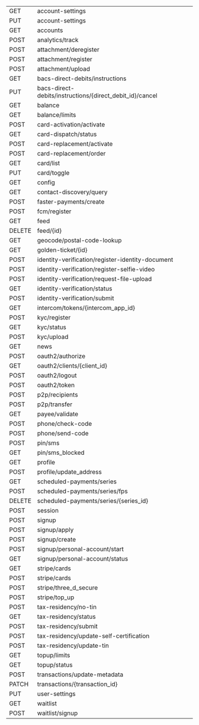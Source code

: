 <table>
	<tr>
		<td>GET</td>
		<td>account-settings</td>
	</tr>
	<tr>
		<td>PUT</td>
		<td>account-settings</td>
	</tr>
	<tr>
		<td>GET</td>
		<td>accounts</td>
	</tr>
	<tr>
		<td>POST</td>
		<td>analytics/track</td>
	</tr>
	<tr>
		<td>POST</td>
		<td>attachment/deregister</td>
	</tr>
	<tr>
		<td>POST</td>
		<td>attachment/register</td>
	</tr>
	<tr>
		<td>POST</td>
		<td>attachment/upload</td>
	</tr>
	<tr>
		<td>GET</td>
		<td>bacs-direct-debits/instructions</td>
	</tr>
	<tr>
		<td>PUT</td>
		<td>bacs-direct-debits/instructions/{direct_debit_id}/cancel</td>
	</tr>
	<tr>
		<td>GET</td>
		<td>balance</td>
	</tr>
	<tr>
		<td>GET</td>
		<td>balance/limits</td>
	</tr>
	<tr>
		<td>POST</td>
		<td>card-activation/activate</td>
	</tr>
	<tr>
		<td>GET</td>
		<td>card-dispatch/status</td>
	</tr>
	<tr>
		<td>POST</td>
		<td>card-replacement/activate</td>
	</tr>
	<tr>
		<td>POST</td>
		<td>card-replacement/order</td>
	</tr>
	<tr>
		<td>GET</td>
		<td>card/list</td>
	</tr>
	<tr>
		<td>PUT</td>
		<td>card/toggle</td>
	</tr>
	<tr>
		<td>GET</td>
		<td>config</td>
	</tr>
	<tr>
		<td>GET</td>
		<td>contact-discovery/query</td>
	</tr>
	<tr>
		<td>POST</td>
		<td>faster-payments/create</td>
	</tr>
	<tr>
		<td>POST</td>
		<td>fcm/register</td>
	</tr>
	<tr>
		<td>GET</td>
		<td>feed</td>
	</tr>
	<tr>
		<td>DELETE</td>
		<td>feed/{id}</td>
	</tr>
	<tr>
		<td>GET</td>
		<td>geocode/postal-code-lookup</td>
	</tr>
	<tr>
		<td>GET</td>
		<td>golden-ticket/{id}</td>
	</tr>
	<tr>
		<td>POST</td>
		<td>identity-verification/register-identity-document</td>
	</tr>
	<tr>
		<td>POST</td>
		<td>identity-verification/register-selfie-video</td>
	</tr>
	<tr>
		<td>POST</td>
		<td>identity-verification/request-file-upload</td>
	</tr>
	<tr>
		<td>GET</td>
		<td>identity-verification/status</td>
	</tr>
	<tr>
		<td>POST</td>
		<td>identity-verification/submit</td>
	</tr>
	<tr>
		<td>GET</td>
		<td>intercom/tokens/{intercom_app_id}</td>
	</tr>
	<tr>
		<td>POST</td>
		<td>kyc/register</td>
	</tr>
	<tr>
		<td>GET</td>
		<td>kyc/status</td>
	</tr>
	<tr>
		<td>POST</td>
		<td>kyc/upload</td>
	</tr>
	<tr>
		<td>GET</td>
		<td>news</td>
	</tr>
	<tr>
		<td>POST</td>
		<td>oauth2/authorize</td>
	</tr>
	<tr>
		<td>GET</td>
		<td>oauth2/clients/{client_id}</td>
	</tr>
	<tr>
		<td>POST</td>
		<td>oauth2/logout</td>
	</tr>
	<tr>
		<td>POST</td>
		<td>oauth2/token</td>
	</tr>
	<tr>
		<td>POST</td>
		<td>p2p/recipients</td>
	</tr>
	<tr>
		<td>POST</td>
		<td>p2p/transfer</td>
	</tr>
	<tr>
		<td>GET</td>
		<td>payee/validate</td>
	</tr>
	<tr>
		<td>POST</td>
		<td>phone/check-code</td>
	</tr>
	<tr>
		<td>POST</td>
		<td>phone/send-code</td>
	</tr>
	<tr>
		<td>POST</td>
		<td>pin/sms</td>
	</tr>
	<tr>
		<td>GET</td>
		<td>pin/sms_blocked</td>
	</tr>
	<tr>
		<td>GET</td>
		<td>profile</td>
	</tr>
	<tr>
		<td>POST</td>
		<td>profile/update_address</td>
	</tr>
	<tr>
		<td>GET</td>
		<td>scheduled-payments/series</td>
	</tr>
	<tr>
		<td>POST</td>
		<td>scheduled-payments/series/fps</td>
	</tr>
	<tr>
		<td>DELETE</td>
		<td>scheduled-payments/series/{series_id}</td>
	</tr>
	<tr>
		<td>POST</td>
		<td>session</td>
	</tr>
	<tr>
		<td>POST</td>
		<td>signup</td>
	</tr>
	<tr>
		<td>POST</td>
		<td>signup/apply</td>
	</tr>
	<tr>
		<td>POST</td>
		<td>signup/create</td>
	</tr>
	<tr>
		<td>POST</td>
		<td>signup/personal-account/start</td>
	</tr>
	<tr>
		<td>GET</td>
		<td>signup/personal-account/status</td>
	</tr>
	<tr>
		<td>GET</td>
		<td>stripe/cards</td>
	</tr>
	<tr>
		<td>POST</td>
		<td>stripe/cards</td>
	</tr>
	<tr>
		<td>POST</td>
		<td>stripe/three_d_secure</td>
	</tr>
	<tr>
		<td>POST</td>
		<td>stripe/top_up</td>
	</tr>
	<tr>
		<td>POST</td>
		<td>tax-residency/no-tin</td>
	</tr>
	<tr>
		<td>GET</td>
		<td>tax-residency/status</td>
	</tr>
	<tr>
		<td>POST</td>
		<td>tax-residency/submit</td>
	</tr>
	<tr>
		<td>POST</td>
		<td>tax-residency/update-self-certification</td>
	</tr>
	<tr>
		<td>POST</td>
		<td>tax-residency/update-tin</td>
	</tr>
	<tr>
		<td>GET</td>
		<td>topup/limits</td>
	</tr>
	<tr>
		<td>GET</td>
		<td>topup/status</td>
	</tr>
	<tr>
		<td>POST</td>
		<td>transactions/update-metadata</td>
	</tr>
	<tr>
		<td>PATCH</td>
		<td>transactions/{transaction_id}</td>
	</tr>
	<tr>
		<td>PUT</td>
		<td>user-settings</td>
	</tr>
	<tr>
		<td>GET</td>
		<td>waitlist</td>
	</tr>
	<tr>
		<td>POST</td>
		<td>waitlist/signup</td>
	</tr>
</table>
